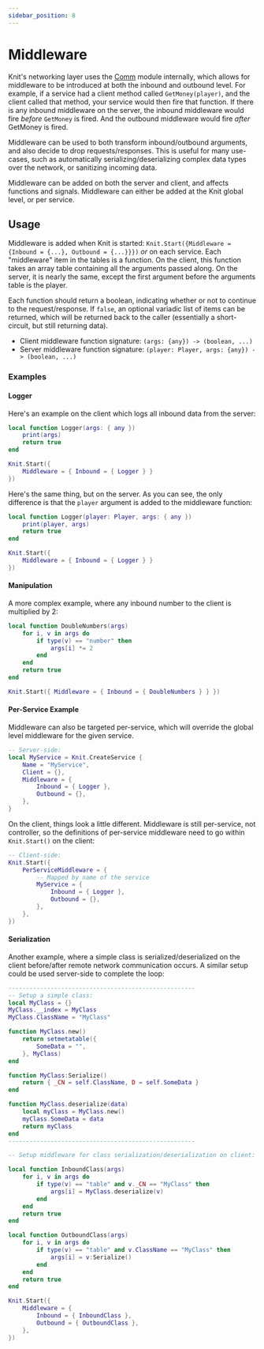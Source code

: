 ```yaml
---
sidebar_position: 8
---
```


# Middleware

Knit's networking layer uses the [Comm](https://sleitnick.github.io/RbxUtil/api/Comm/) module internally, which allows for middleware to be introduced at both the inbound and outbound level. For example, if a service had a client method called `GetMoney(player)`, and the client called that method, your service would then fire that function. If there is any inbound middleware on the server, the inbound middleware would fire _before_ `GetMoney` is fired. And the outbound middleware would fire _after_ GetMoney is fired.

Middleware can be used to both transform inbound/outbound arguments, and also decide to drop requests/responses. This is useful for many use-cases, such as automatically serializing/deserializing complex data types over the network, or sanitizing incoming data.

Middleware can be added on both the server and client, and affects functions and signals. Middleware can either be added at the Knit global level, or per service.

## Usage

Middleware is added when Knit is started: `Knit.Start({Middleware = {Inbound = {...}, Outbound = {...}}})` _or_ on each service. Each "middleware" item in the tables is a function. On the client, this function takes an array table containing all the arguments passed along. On the server, it is nearly the same, except the first argument before the arguments table is the player.

Each function should return a boolean, indicating whether or not to continue to the request/response. If `false`, an optional variadic list of items can be returned, which will be returned back to the caller (essentially a short-circuit, but still returning data).

- Client middleware function signature: `(args: {any}) -> (boolean, ...)`
- Server middleware function signature: `(player: Player, args: {any}) -> (boolean, ...)`

### Examples

#### Logger

Here's an example on the client which logs all inbound data from the server:
```lua
local function Logger(args: { any })
	print(args)
	return true
end

Knit.Start({
	Middleware = { Inbound = { Logger } }
})
```

Here's the same thing, but on the server. As you can see, the only difference is that the `player` argument is added to the middleware function:
```lua
local function Logger(player: Player, args: { any })
	print(player, args)
	return true
end

Knit.Start({
	Middleware = { Inbound = { Logger } }
})
```

#### Manipulation

A more complex example, where any inbound number to the client is multiplied by 2:
```lua
local function DoubleNumbers(args)
	for i, v in args do
		if type(v) == "number" then
			args[i] *= 2
		end
	end
	return true
end

Knit.Start({ Middleware = { Inbound = { DoubleNumbers } } })
```

#### Per-Service Example

Middleware can also be targeted per-service, which will override the global level middleware for the given service.
```lua
-- Server-side:
local MyService = Knit.CreateService {
	Name = "MyService",
	Client = {},
	Middleware = {
		Inbound = { Logger },
		Outbound = {},
	},
}
```

On the client, things look a little different. Middleware is still per-service, not controller, so the definitions of per-service middleware need to go within `Knit.Start()` on the client:
```lua
-- Client-side:
Knit.Start({
	PerServiceMiddleware = {
		-- Mapped by name of the service
		MyService = {
			Inbound = { Logger },
			Outbound = {},
		},
	},
})
```

#### Serialization

Another example, where a simple class is serialized/deserialized on the client before/after remote network communication occurs. A similar setup could be used server-side to complete the loop:
```lua
-----------------------------------------------------
-- Setup a simple class:
local MyClass = {}
MyClass.__index = MyClass
MyClass.ClassName = "MyClass"

function MyClass.new()
	return setmetatable({
		SomeData = "",
	}, MyClass)
end

function MyClass:Serialize()
	return { _CN = self.ClassName, D = self.SomeData }
end

function MyClass.deserialize(data)
	local myClass = MyClass.new()
	myClass.SomeData = data
	return myClass
end
-----------------------------------------------------

-- Setup middleware for class serialization/deserialization on client:

local function InboundClass(args)
	for i, v in args do
		if type(v) == "table" and v._CN == "MyClass" then
			args[i] = MyClass.deserialize(v)
		end
	end
	return true
end

local function OutboundClass(args)
	for i, v in args do
		if type(v) == "table" and v.ClassName == "MyClass" then
			args[i] = v:Serialize()
		end
	end
	return true
end

Knit.Start({
	Middleware = {
		Inbound = { InboundClass },
		Outbound = { OutboundClass },
	},
})
```
